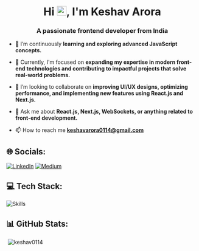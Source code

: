 <h1 align="center">Hi <img src="https://media.giphy.com/media/hvRJCLFzcasrR4ia7z/giphy.gif" width="25px">, I'm Keshav Arora</h1>
<h3 align="center">A passionate frontend developer from India</h3>


- 🔭 I’m continuously **learning and exploring advanced JavaScript concepts.**

- 🌱 Currently, I'm focused on **expanding my expertise in modern front-end technologies and contributing to impactful projects that solve real-world problems.**

- 👯 I’m looking to collaborate on **improving UI/UX designs, optimizing performance, and implementing new features using React.js and Next.js.**

- 💬 Ask me about **React.js, Next.js, WebSockets, or anything related to front-end development.**

- 📫 How to reach me **keshavarora0114@gmail.com**


## 🌐 Socials:
[![LinkedIn](https://img.shields.io/badge/LinkedIn-%230077B5.svg?logo=linkedin&logoColor=white)](https://linkedin.com/in/keshav0114) [![Medium](https://img.shields.io/badge/Medium-12100E?logo=medium&logoColor=white)](https://medium.com/@keshavarora0114) 

## 💻 Tech Stack:
<img align="center" src="https://skillicons.dev/icons?i=javascript,react,nextjs,redux,tailwind,scss,figma,html,css,c,cpp,cs,github,materialui,netlify,vscode&perline=8" alt="Skills">

## 📊 GitHub Stats:
<p>&nbsp;<img align="center" src="https://github-readme-streak-stats.herokuapp.com/?user=keshav0114&theme=dark&hide_border=false" alt="keshav0114" /></p>
